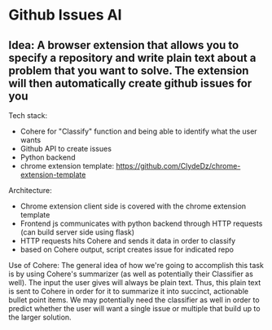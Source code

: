 # Github Issues AI

## Idea: A browser extension that allows you to specify a repository and write plain text about a problem that you want to solve. The extension will then automatically create github issues for you

Tech stack: 
- Cohere for "Classify" function and being able to identify what the user wants
- Github API to create issues
- Python backend
- chrome extension template: https://github.com/ClydeDz/chrome-extension-template

Architecture:
- Chrome extension client side is covered with the chrome extension template
- Frontend js communicates with python backend through HTTP requests (can build server side using flask)
- HTTP requests hits Cohere and sends it data in order to classify
- based on Cohere output, script creates issue for indicated repo

Use of Cohere:
The general idea of how we're going to accomplish this task is by using Cohere's summarizer (as well as potentially their Classifier as well). The input the user gives will always be plain text. Thus, this plain text is sent to Cohere in order for it to summarize it into succinct, actionable bullet point items. We may potentially need the classifier as well in order to predict whether the user will want a single issue or multiple that build up to the larger solution. 
